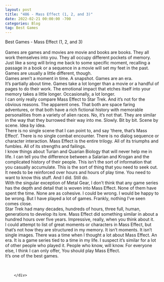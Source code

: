 ```yaml
---
layout: post
title: "486 - Mass Effect (1, 2, and 3)"
date: 2022-02-21 00:00:00 -700
categories: Blog
tag: Best Games
---
```


<div class="blog-content">
				<div class="paragraph"><span><span>Best Games - Mass Effect (1, 2, and 3)</span></span><br><span></span><br><span><span>Games are games and movies are movie and books are books. They all work themselves into you. They all occupy different pockets of memory. Just like a song will bring me back to some specific moment, recalling a passage in a book or a sequence in a movie will set my feet in the past. Games are usually a little different, though.</span></span><br><span></span><span><span>Games aren&rsquo;t a moment in time. A snapshot. Games are an era.&nbsp;</span></span><br><span></span><span><span>It&rsquo;s partially about time. Games take a lot longer than a movie or a handful of pages to do their work. The emotional impact that etches itself into your memory takes a little longer. Occasionally, a lot longer.</span></span><br><span></span><span><span>I can only really compare Mass Effect to Star Trek. And it&rsquo;s not for the obvious reasons. The apparent ones. That both are space faring adventures, or that both have a rich fictional history with memorable personalities from a variety of alien races. No, it&rsquo;s not that. They are similar in the way that they burrowed their way into me. Slowly. Bit by bit. Scene by scene. Idea by idea.</span></span><br><span></span><span><span>There is no single scene that I can point to, and say &lsquo;there, that&rsquo;s Mass Effect&rsquo;. There is no single combat encounter. There is no dialog sequence or character interaction. Mass Effect is the entire trilogy. All of its triumphs and fumbles. All of its strengths and failings.</span></span><br><span></span><span><span>I know things about Turian and Quarian Biology that will never help me in life. I can tell you the difference between a Salarian and Krogan and the complicated history of their people. This isn&rsquo;t the sort of information that you casually accumulate. This is the sort of thing that you need to seek out. It needs to be reinforced over hours and hours of play time. You need to want to know this stuff. And I did. Still do.</span></span><br><span></span><span><span>With the singular exception of Metal Gear, I don&rsquo;t think that any game series has the depth and detail that is woven into Mass Effect. None of them have spent the time. None are as cohesive. I could be wrong. I would be happy to be wrong. But I have played a lot of games. Frankly, nothing I&rsquo;ve seen comes close.</span></span><br><span></span><span><span>Star Trek had many decades, hundreds of hours, three full, human, generations to develop its lore. Mass Effect did something similar in about a hundred hours over five years. Impressive, really, when you think about it.</span></span><br><span></span><span><span>I could attempt to list of great moments or characters in Mass Effect, but that&rsquo;s not how they are structured in my memory. It isn&rsquo;t moments. It isn&rsquo;t single images. There was a time when I thought a lot about Mass Effect. An era. It is a game series tied to a time in my life. I suspect it&rsquo;s similar for a lot of other people who played it. People who know, will know. For everyone else, I think I can only offer, You should play Mass Effect.</span></span><br><span></span><span><span>It&rsquo;s one of the best games.</span></span><br><span></span><br>&#8203;</div>

		</div>
        